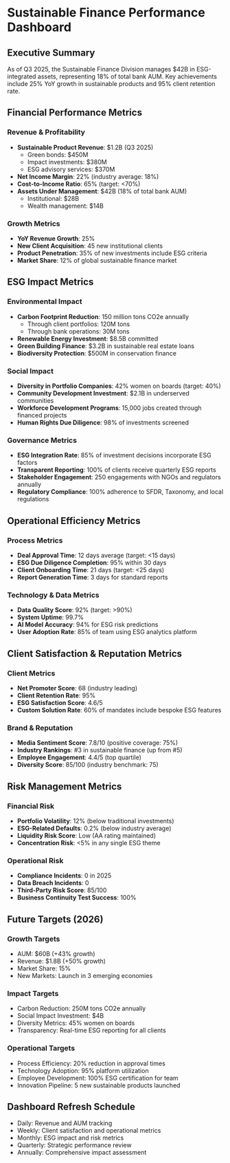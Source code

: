 # Sustainable Finance Performance Dashboard

## Executive Summary
As of Q3 2025, the Sustainable Finance Division manages $42B in ESG-integrated assets, representing 18% of total bank AUM. Key achievements include 25% YoY growth in sustainable products and 95% client retention rate.

## Financial Performance Metrics

### Revenue & Profitability
- **Sustainable Product Revenue**: $1.2B (Q3 2025)
  - Green bonds: $450M
  - Impact investments: $380M
  - ESG advisory services: $370M
- **Net Income Margin**: 22% (industry average: 18%)
- **Cost-to-Income Ratio**: 65% (target: <70%)
- **Assets Under Management**: $42B (18% of total bank AUM)
  - Institutional: $28B
  - Wealth management: $14B

### Growth Metrics
- **YoY Revenue Growth**: 25%
- **New Client Acquisition**: 45 new institutional clients
- **Product Penetration**: 35% of new investments include ESG criteria
- **Market Share**: 12% of global sustainable finance market

## ESG Impact Metrics

### Environmental Impact
- **Carbon Footprint Reduction**: 150 million tons CO2e annually
  - Through client portfolios: 120M tons
  - Through bank operations: 30M tons
- **Renewable Energy Investment**: $8.5B committed
- **Green Building Finance**: $3.2B in sustainable real estate loans
- **Biodiversity Protection**: $500M in conservation finance

### Social Impact
- **Diversity in Portfolio Companies**: 42% women on boards (target: 40%)
- **Community Development Investment**: $2.1B in underserved communities
- **Workforce Development Programs**: 15,000 jobs created through financed projects
- **Human Rights Due Diligence**: 98% of investments screened

### Governance Metrics
- **ESG Integration Rate**: 85% of investment decisions incorporate ESG factors
- **Transparent Reporting**: 100% of clients receive quarterly ESG reports
- **Stakeholder Engagement**: 250 engagements with NGOs and regulators annually
- **Regulatory Compliance**: 100% adherence to SFDR, Taxonomy, and local regulations

## Operational Efficiency Metrics

### Process Metrics
- **Deal Approval Time**: 12 days average (target: <15 days)
- **ESG Due Diligence Completion**: 95% within 30 days
- **Client Onboarding Time**: 21 days (target: <25 days)
- **Report Generation Time**: 3 days for standard reports

### Technology & Data Metrics
- **Data Quality Score**: 92% (target: >90%)
- **System Uptime**: 99.7%
- **AI Model Accuracy**: 94% for ESG risk predictions
- **User Adoption Rate**: 85% of team using ESG analytics platform

## Client Satisfaction & Reputation Metrics

### Client Metrics
- **Net Promoter Score**: 68 (industry leading)
- **Client Retention Rate**: 95%
- **ESG Satisfaction Score**: 4.6/5
- **Custom Solution Rate**: 60% of mandates include bespoke ESG features

### Brand & Reputation
- **Media Sentiment Score**: 7.8/10 (positive coverage: 75%)
- **Industry Rankings**: #3 in sustainable finance (up from #5)
- **Employee Engagement**: 4.4/5 (top quartile)
- **Diversity Score**: 85/100 (industry benchmark: 75)

## Risk Management Metrics

### Financial Risk
- **Portfolio Volatility**: 12% (below traditional investments)
- **ESG-Related Defaults**: 0.2% (below industry average)
- **Liquidity Risk Score**: Low (AA rating maintained)
- **Concentration Risk**: <5% in any single ESG theme

### Operational Risk
- **Compliance Incidents**: 0 in 2025
- **Data Breach Incidents**: 0
- **Third-Party Risk Score**: 85/100
- **Business Continuity Test Success**: 100%

## Future Targets (2026)

### Growth Targets
- AUM: $60B (+43% growth)
- Revenue: $1.8B (+50% growth)
- Market Share: 15%
- New Markets: Launch in 3 emerging economies

### Impact Targets
- Carbon Reduction: 250M tons CO2e annually
- Social Impact Investment: $4B
- Diversity Metrics: 45% women on boards
- Transparency: Real-time ESG reporting for all clients

### Operational Targets
- Process Efficiency: 20% reduction in approval times
- Technology Adoption: 95% platform utilization
- Employee Development: 100% ESG certification for team
- Innovation Pipeline: 5 new sustainable products launched

## Dashboard Refresh Schedule
- Daily: Revenue and AUM tracking
- Weekly: Client satisfaction and operational metrics
- Monthly: ESG impact and risk metrics
- Quarterly: Strategic performance review
- Annually: Comprehensive impact assessment
